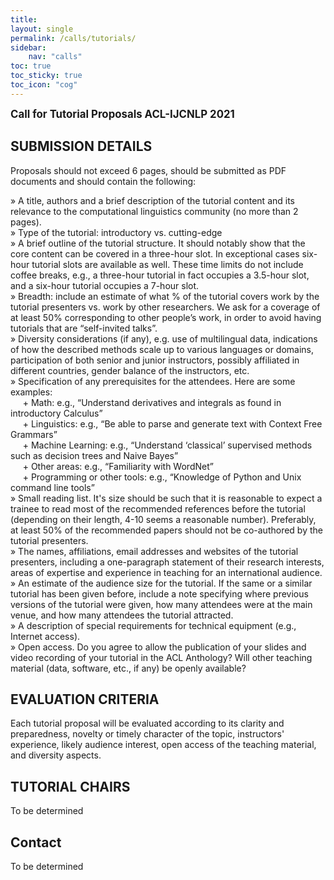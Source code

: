 ```yaml
---
title: 
layout: single
permalink: /calls/tutorials/
sidebar: 
    nav: "calls"
toc: true
toc_sticky: true
toc_icon: "cog"
---
```


<span style="font-weight: bolder;font-size: larger;">Call for Tutorial Proposals ACL-IJCNLP 2021</span>

## SUBMISSION DETAILS

Proposals should not exceed 6 pages, should be submitted as PDF documents and should contain the following:

» A title, authors and a brief description of the tutorial content and its relevance to the computational linguistics community (no more than 2 pages).<br>
» Type of the tutorial: introductory vs. cutting-edge<br>
» A brief outline of the tutorial structure. It should notably show that the core content can be covered in a three-hour slot. In exceptional cases six-hour tutorial slots are available as well. These time limits do not include coffee breaks, e.g., a three-hour tutorial in fact occupies a 3.5-hour slot, and a six-hour tutorial occupies a 7-hour slot.<br>
» Breadth: include an estimate of what % of the tutorial covers work by the tutorial  presenters vs. work by other researchers. We ask for a coverage of at least 50% corresponding to other people’s work, in order to avoid having tutorials that are “self-invited talks”.<br>
» Diversity considerations (if any), e.g. use of multilingual data, indications of how the described methods scale up to various languages or domains, participation of both senior and junior instructors, possibly affiliated in different countries, gender balance of the instructors, etc.<br>
» Specification of any prerequisites for the attendees. Here are some examples:<br>
    &nbsp;&nbsp;&nbsp;&nbsp;&nbsp;+ Math: e.g., “Understand derivatives and integrals as found in introductory Calculus”<br>
    &nbsp;&nbsp;&nbsp;&nbsp;&nbsp;+ Linguistics: e.g., “Be able to parse and generate text with Context Free Grammars”<br>
    &nbsp;&nbsp;&nbsp;&nbsp;&nbsp;+ Machine Learning: e.g., “Understand ‘classical’ supervised methods such as decision trees and Naive Bayes”<br>
    &nbsp;&nbsp;&nbsp;&nbsp;&nbsp;+ Other areas: e.g., “Familiarity with WordNet”<br>
    &nbsp;&nbsp;&nbsp;&nbsp;&nbsp;+ Programming or other tools: e.g., “Knowledge of Python and Unix command line tools”<br>
» Small reading list. It's size should be such that it is reasonable to expect a trainee to read most of the recommended references before the tutorial (depending on their length, 4-10 seems a reasonable number). Preferably, at least 50% of the recommended papers should not be co-authored by the tutorial presenters.<br>
» The names, affiliations, email addresses and websites of the tutorial presenters, including a one-paragraph statement of their research interests, areas of expertise and experience in teaching for an international audience.<br>
» An estimate of the audience size for the tutorial. If the same or a similar tutorial has been given before, include a note specifying where previous versions of the tutorial were given, how many attendees were at the main venue, and how many attendees the tutorial attracted.<br>
» A description of special requirements for technical equipment (e.g., Internet access).<br>
» Open access. Do you agree to allow the publication of your slides and video recording of your tutorial in the ACL Anthology? Will other teaching material (data, software, etc., if any) be openly available?<br>

## EVALUATION CRITERIA

Each tutorial proposal will be evaluated according to its clarity and preparedness, novelty or timely character of the topic, instructors' experience, 
likely audience interest, open access of the teaching material, and diversity aspects.

## TUTORIAL CHAIRS
To be determined

## Contact 
To be determined
